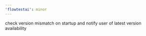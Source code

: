 ```yaml
---
'flowtestai': minor
---
```


check version mismatch on startup and notify user of latest version availability
